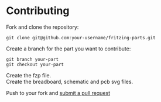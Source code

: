 # Contributing

Fork and clone the repository:

    git clone git@github.com:your-username/fritzing-parts.git

Create a branch for the part you want to contribute:

    git branch your-part
    git checkout your-part

Create the fzp file.  
Create the breadboard, schematic and pcb svg files.  

Push to your fork and [submit a pull request](https://github.com/fritzing/fritzing-parts/compare/)
